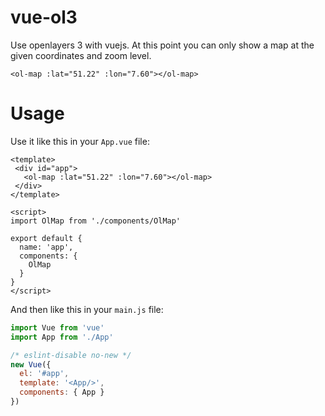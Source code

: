 # vue-ol3
Use openlayers 3 with vuejs. At this point you can only show a map at the given coordinates and zoom level.

```vue
<ol-map :lat="51.22" :lon="7.60"></ol-map>
```

# Usage
Use it like this in your `App.vue` file:

```vue
<template>
 <div id="app">
   <ol-map :lat="51.22" :lon="7.60"></ol-map>
 </div>
</template>

<script>
import OlMap from './components/OlMap'

export default {
  name: 'app',
  components: {
    OlMap
  }
}
</script>
```

And then like this in your `main.js` file:
```javascript
import Vue from 'vue'
import App from './App'

/* eslint-disable no-new */
new Vue({
  el: '#app',
  template: '<App/>',
  components: { App }
})
```
